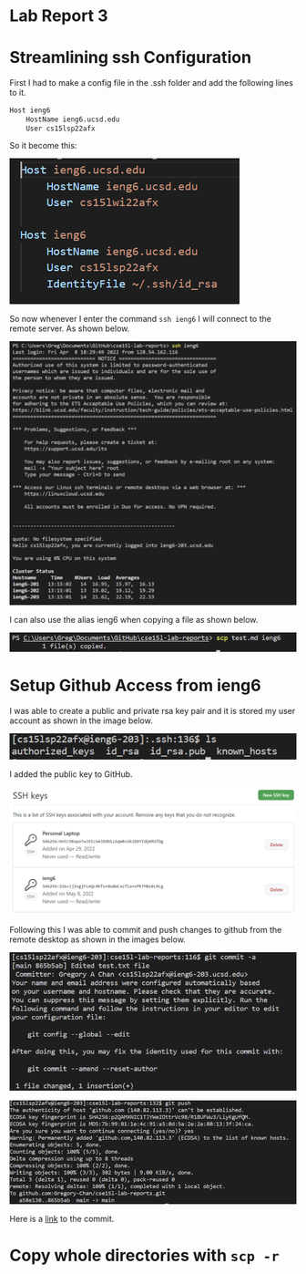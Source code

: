 # Lab Report 3

# Streamlining ssh Configuration
First I had to make a config file in the .ssh folder and add the following lines to it.
```
Host ieng6
    HostName ieng6.ucsd.edu
    User cs15lsp22afx
```
So it become this:

![image](config_file.png)

So now whenever I enter the command `ssh ieng6` I will connect to the remote server. As shown below.

![image](ssh_login_after_config.png)

I can also use the alias ieng6 when copying a file as shown below.

![image](copy_file.png)

# Setup Github Access from ieng6
I was able to create a public and private rsa key pair and it is stored my user account as shown in the image below.

![image](keys.png)

I added the public key to GitHub.

![image](github_keys.png)

Following this I was able to commit and push changes to github from the remote desktop as shown in the images below.

![image](git_commit.png)

![image](git_push.png)

Here is a [link](https://github.com/Gregory-Chan/cse15l-lab-reports/commit/865b5ab78b6fc3ef39aa3af96ca464ba9011431f) to the commit.

# Copy whole directories with `scp -r`
